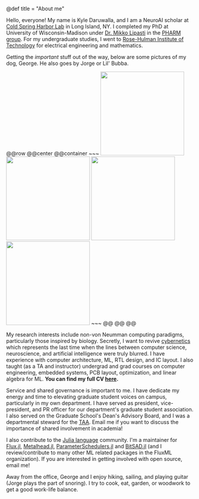 @def title = "About me"

Hello, everyone! My name is Kyle Daruwalla, and I am a NeuroAI scholar at [Cold Spring Harbor Lab](https://www.cshl.edu) in Long Island, NY. I completed my PhD at University of Wisconsin-Madison under [Dr. Mikko Lipasti](http://pharm.ece.wisc.edu/mikko/) in the [PHARM group](http://pharm.ece.wisc.edu). For my undergraduate studies, I went to [Rose-Hulman Institute of Technology](https://www.rose-hulman.edu) for electrical engineering and mathematics.

Getting the *important* stuff out of the way, below are some pictures of my dog, George. He also goes by Jorge or Lil' Bubba.

@@row
@@center
@@container
    ~~~
    <img src="/assets/george_crazy_eyes.png" height="225">
    <img src="/assets/george_pineapple.png" height="225">
    <img src="/assets/george_lake.png" height="225">
    <img src="/assets/george_stick.png" height="225">
    ~~~
@@
@@
@@

My research interests include non-von Neumman computing paradigms, particularly those inspired by biology. Secretly, I want to revive [cybernetics](https://en.wikipedia.org/wiki/Cybernetics#First_wave) which represents the last time when the lines between computer science, neuroscience, and artificial intelligence were truly blurred. I have experience with computer architecture, ML, RTL design, and IC layout. I also taught (as a TA and instructor) undergrad and grad courses on computer engineering, embedded systems, PCB layout, optimization, and linear algebra for ML.
**You can find my full CV [here](/assets/cv.pdf).**

Service and shared governance is important to me. I have dedicate my energy and time to elevating graduate student voices on campus, particularly in my own department. I have served as president, vice-president, and PR officer for our department's graduate student association. I also served on the Graduate School's Dean's Advisory Board, and I was a departmental steward for the [TAA](https://taa-madison.org). Email me if you want to discuss the importance of shared involvement in academia!

I also contribute to the [Julia language](https://julialang.org) community. I'm a maintainer for [Flux.jl](https://github.com/FluxML/Flux.jl), [Metalhead.jl](https://github.com/FluxML/Metalhead.jl), [ParameterSchedulers.jl](https://github.com/darsnack/ParameterSchedulers.jl) and [BitSAD.jl](https://github.com/UW-PHARM/BitSAD.jl) (and I review/contribute to many other ML related packages in the FluxML organization). If you are interested in getting involved with open source, email me!

Away from the office, George and I enjoy hiking, sailing, and playing guitar (Jorge plays the part of snoring). I try to cook, eat, garden, or woodwork to get a good work-life balance.
